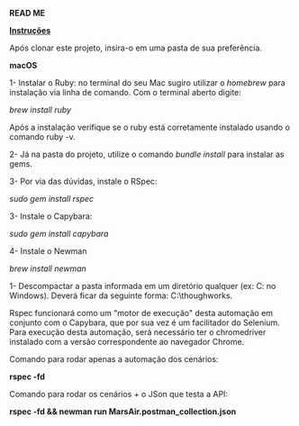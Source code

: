 **READ ME**



<u>**Instruções**</u>

Após clonar este projeto, insira-o em uma pasta de sua preferência.



**macOS**



1- Instalar o Ruby: no terminal do seu Mac sugiro utilizar o *homebrew* para instalação via linha de comando. Com o terminal aberto digite:

*brew install ruby*



Após a instalação verifique se o ruby está corretamente instalado usando o comando ruby -v.

2- Já na pasta do projeto, utilize o comando *bundle install* para instalar as gems.



3- Por via das dúvidas, instale o RSpec:

*sudo gem install rspec*



3- Instale o Capybara:

*sudo gem install capybara*



4- Instale o Newman

*brew install newman*



1- Descompactar a pasta informada em um diretório qualquer (ex: C: no Windows). Deverá ficar da seguinte forma: C:\thoughworks.





Rspec funcionará como um "motor de execução" desta automação em conjunto com o Capybara, que por sua vez é um facilitador do Selenium. Para execução desta automação, será necessário ter o chromedriver instalado com a versão correspondente ao navegador Chrome.



Comando para rodar apenas a automação dos cenários:

**rspec -fd**



Comando para rodar os cenários + o JSon que testa a API:

**rspec -fd && newman run MarsAir.postman_collection.json**

